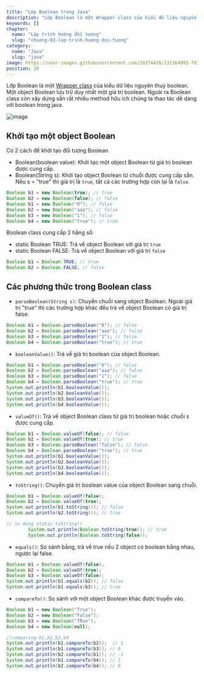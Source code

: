 ```yaml
---
title: "Lớp Boolean trong Java"
description: "Lớp Boolean là một Wrapper class của kiểu dữ liệu nguyên thuỷ boolean. Một object Boolean lưu trữ duy nhất một giá trị boolean"
keywords: []
chapter:
  name: "Lập trình hướng đối tượng"
  slug: "chuong-03-lap-trinh-huong-doi-tuong"
category:
  name: "Java"
  slug: "java"
image: https://user-images.githubusercontent.com/29374426/131364995-fd123de1-6e6d-49e8-ae2a-376e62e739db.png
position: 20
---
```


Lớp Boolean là một [Wrapper class](/bai-viet/java/lop-wrapper-trong-java) của kiểu dữ liệu nguyên thuỷ boolean. Một object Boolean lưu trữ duy nhất một giá trị boolean. Ngoài ra Boolean class còn xây dựng sẵn rất nhiều method hữu ích chúng ta thao tác dễ dàng với boolean trong java.

![image](https://user-images.githubusercontent.com/29374426/131364995-fd123de1-6e6d-49e8-ae2a-376e62e739db.png)

## Khởi tạo một object Boolean

Có 2 cách để khởi tạo đối tượng Boolean

- Boolean(boolean value): Khởi tạo một object Boolean từ giá trị boolean được cung cấp.
- Boolean(String s): Khởi tạo object Boolean từ chuỗi được cung cấp sẵn. Nếu s = "true" thì giá trị là `true`, tất cả các trường hợp còn lại là `false`.

<content-example />

```java
Boolean b1 = new Boolean(true); // true
Boolean b2 = new Boolean(false); // false
Boolean b1 = new Boolean("0"); // false
Boolean b2 = new Boolean("aaa"); // false
Boolean b3 = new Boolean("1"); // false
Boolean b4 = new Boolean("true"); // true
```

Boolean class cung cấp 2 hằng số:

- static Boolean TRUE: Trả về object Boolean với giá trị `true`
- static Boolean FALSE: Trả về object Boolean với giá trị `false`

```java
Boolean b1 = Boolean.TRUE; // true
Boolean b2 = Boolean.FALSE; // false
```

## Các phương thức trong Boolean class

- `parseBoolean(String s)`: Chuyển chuỗi sang object Boolean. Ngoài giá trị "true" thì các trường hợp khác đều trả về object Boolean có giá trị false.

<content-example />

```java
Boolean b1 = Boolean.parseBoolean("0"); // false
Boolean b2 = Boolean.parseBoolean("aaa"); // false
Boolean b3 = Boolean.parseBoolean("1"); // false
Boolean b4 = Boolean.parseBoolean("true"); // true
```

- `booleanValue()`: Trả về giá trị boolean của object Boolean.

<content-example />

```java
Boolean b1 = Boolean.parseBoolean("0"); // false
Boolean b2 = Boolean.parseBoolean("aaa"); // false
Boolean b3 = Boolean.parseBoolean("1"); // false
Boolean b4 = Boolean.parseBoolean("true"); // true
System.out.println(b1.booleanValue());
System.out.println(b2.booleanValue());
System.out.println(b3.booleanValue());
System.out.println(b4.booleanValue());
```

- `valueOf()`: Trả về object Boolean class từ giá trị boolean hoặc chuỗi s được cung cấp.

<content-example />

```java
Boolean b1 = Boolean.valueOf(false); // false
Boolean b2 = Boolean.valueOf(true); // true
Boolean b3 = Boolean.parseBoolean("false"); // false
Boolean b4 = Boolean.parseBoolean("true"); // true
System.out.println(b1.booleanValue());
System.out.println(b2.booleanValue());
System.out.println(b3.booleanValue());
System.out.println(b4.booleanValue());
```

- `toString()`: Chuyển giá trị boolean value của object Boolean sang chuỗi.

<content-example />

```java
Boolean b1 = Boolean.valueOf(false);
Boolean b2 = Boolean.valueOf(true);
System.out.println(b1.toString()); // false
System.out.println(b2.toString()); // true

// su dung static toString()
        System.out.println(Boolean.toString(true)); // true
        System.out.println(Boolean.toString(false));
```

- `equals()`: So sánh bằng, trả về true nếu 2 object có boolean bằng nhau, ngược lại false.

```java
Boolean b1 = Boolean.valueOf(false);
Boolean b2 = Boolean.valueOf(true);
Boolean b3 = Boolean.valueOf(false);
System.out.println(b1.equals(b2)); // false
System.out.println(b1.equals(b3)); // true
```

- `compareTo()`: So sánh với một object Boolean khác được truyền vào.

```java
Boolean b1 = new Boolean("True");
Boolean b2 = new Boolean("False");
Boolean b3 = new Boolean("TRue");
Boolean b4 = new Boolean(null);

//comparing b1,b2,b3,b4
System.out.println(b1.compareTo(b2));  // 1
System.out.println(b1.compareTo(b3)); // 0
System.out.println(b2.compareTo(b1)); // -1
System.out.println(b1.compareTo(b4)); // 1
System.out.println(b2.compareTo(b4)); // 0
```
